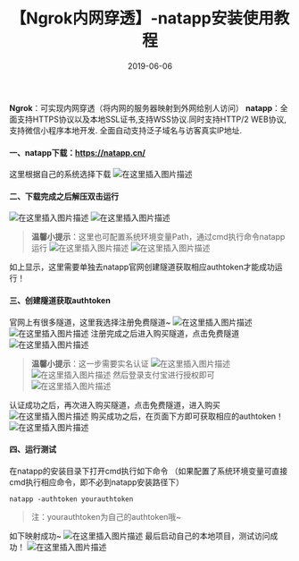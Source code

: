 ﻿---
layout: post
title: '【Ngrok内网穿透】-natapp安装使用教程'
date: 2019-06-06
categories: 技术
tags: 微信开发
---

**Ngrok**：可实现内网穿透（将内网的服务器映射到外网给别人访问）
**natapp**：全面支持HTTPS协议以及本地SSL证书,支持WSS协议.同时支持HTTP/2 WEB协议,支持微信小程序本地开发.
全面自动支持泛子域名与访客真实IP地址.

#### 一、natapp下载：https://natapp.cn/   
这里根据自己的系统选择下载
![在这里插入图片描述](https://img-blog.csdnimg.cn/20190603112555373.png?x-oss-process=image/watermark,type_ZmFuZ3poZW5naGVpdGk,shadow_10,text_aHR0cHM6Ly9ibG9nLmNzZG4ubmV0L3FxXzM4MjI1NTU4,size_16,color_FFFFFF,t_70)
#### 二、下载完成之后解压双击运行
![在这里插入图片描述](https://img-blog.csdnimg.cn/20190603114958787.png)
![在这里插入图片描述](https://img-blog.csdnimg.cn/20190603115333975.png)
> **温馨小提示**：这里也可配置系统环境变量Path，通过cmd执行命令natapp运行
> ![在这里插入图片描述](https://img-blog.csdnimg.cn/20190603115720294.png?x-oss-process=image/watermark,type_ZmFuZ3poZW5naGVpdGk,shadow_10,text_aHR0cHM6Ly9ibG9nLmNzZG4ubmV0L3FxXzM4MjI1NTU4,size_16,color_FFFFFF,t_70)
> ![在这里插入图片描述](https://img-blog.csdnimg.cn/20190603115835131.png)

如上显示，这里需要单独去natapp官网创建隧道获取相应authtoken才能成功运行！

#### 三、创建隧道获取authtoken
官网上有很多隧道，这里我选择注册免费隧道~
![在这里插入图片描述](https://img-blog.csdnimg.cn/20190603122655254.png?x-oss-process=image/watermark,type_ZmFuZ3poZW5naGVpdGk,shadow_10,text_aHR0cHM6Ly9ibG9nLmNzZG4ubmV0L3FxXzM4MjI1NTU4,size_16,color_FFFFFF,t_70)
![在这里插入图片描述](https://img-blog.csdnimg.cn/20190603122813749.png?x-oss-process=image/watermark,type_ZmFuZ3poZW5naGVpdGk,shadow_10,text_aHR0cHM6Ly9ibG9nLmNzZG4ubmV0L3FxXzM4MjI1NTU4,size_16,color_FFFFFF,t_70)
注册完成之后进入购买隧道，点击免费隧道
![在这里插入图片描述](https://img-blog.csdnimg.cn/20190603123247936.png?x-oss-process=image/watermark,type_ZmFuZ3poZW5naGVpdGk,shadow_10,text_aHR0cHM6Ly9ibG9nLmNzZG4ubmV0L3FxXzM4MjI1NTU4,size_16,color_FFFFFF,t_70)

> **温馨小提示**：这一步需要实名认证
> ![在这里插入图片描述](https://img-blog.csdnimg.cn/20190603123355384.png)
> ![在这里插入图片描述](https://img-blog.csdnimg.cn/20190603123546895.png?x-oss-process=image/watermark,type_ZmFuZ3poZW5naGVpdGk,shadow_10,text_aHR0cHM6Ly9ibG9nLmNzZG4ubmV0L3FxXzM4MjI1NTU4,size_16,color_FFFFFF,t_70)
> 然后登录支付宝进行授权即可
> ![在这里插入图片描述](https://img-blog.csdnimg.cn/20190603123736101.png)

认证成功之后，再次进入购买隧道，点击免费隧道，进入购买
![在这里插入图片描述](https://img-blog.csdnimg.cn/2019060312435892.png?x-oss-process=image/watermark,type_ZmFuZ3poZW5naGVpdGk,shadow_10,text_aHR0cHM6Ly9ibG9nLmNzZG4ubmV0L3FxXzM4MjI1NTU4,size_16,color_FFFFFF,t_70)
购买成功之后，在页面下方即可获取相应的authtoken！
![在这里插入图片描述](https://img-blog.csdnimg.cn/20190603124518938.png?x-oss-process=image/watermark,type_ZmFuZ3poZW5naGVpdGk,shadow_10,text_aHR0cHM6Ly9ibG9nLmNzZG4ubmV0L3FxXzM4MjI1NTU4,size_16,color_FFFFFF,t_70)
#### 四、运行测试
在natapp的安装目录下打开cmd执行如下命令  （如果配置了系统环境变量可直接cmd执行相应命令，即不必到natapp安装路径下）
```
natapp -authtoken yourauthtoken
```
> 注：yourauthtoken为自己的authtoken哦~

如下映射成功~
![在这里插入图片描述](https://img-blog.csdnimg.cn/20190603133558625.png?x-oss-process=image/watermark,type_ZmFuZ3poZW5naGVpdGk,shadow_10,text_aHR0cHM6Ly9ibG9nLmNzZG4ubmV0L3FxXzM4MjI1NTU4,size_16,color_FFFFFF,t_70)
最后启动自己的本地项目，测试访问成功！
![在这里插入图片描述](https://img-blog.csdnimg.cn/20190603141802732.png)
